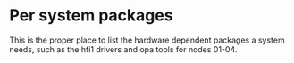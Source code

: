 Per system packages
===================
This is the proper place to list the hardware dependent packages a system
needs, such as the hfi1 drivers and opa tools for nodes 01-04.
